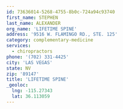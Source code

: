 ```yaml
---
id: 73636014-5268-4755-8b0c-724a94c93740
first_name: STEPHEN
last_name: ALEXANDER
org_name: 'LIFETIME SPINE'
address: '9516 W. FLAMINGO RD., STE. 125'
category: complementary-medicine
services:
  - chiropractors
phone: '(702) 331-4425'
city: 'LAS VEGAS'
state: NV
zip: '89147'
title: 'LIFETIME SPINE'
_geoloc:
  lng: -115.27343
  lat: 36.113059
---
```

